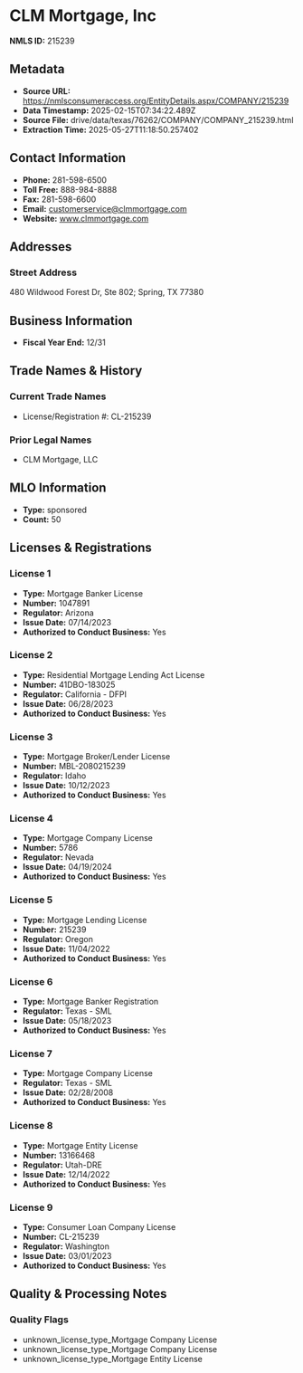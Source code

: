 # CLM Mortgage, Inc

**NMLS ID:** 215239

## Metadata
- **Source URL:** https://nmlsconsumeraccess.org/EntityDetails.aspx/COMPANY/215239
- **Data Timestamp:** 2025-02-15T07:34:22.489Z
- **Source File:** drive/data/texas/76262/COMPANY/COMPANY_215239.html
- **Extraction Time:** 2025-05-27T11:18:50.257402

## Contact Information
- **Phone:** 281-598-6500
- **Toll Free:** 888-984-8888
- **Fax:** 281-598-6600
- **Email:** customerservice@clmmortgage.com
- **Website:** www.clmmortgage.com

## Addresses
### Street Address
480 Wildwood Forest Dr, Ste 802; Spring, TX 77380

## Business Information
- **Fiscal Year End:** 12/31

## Trade Names & History
### Current Trade Names
- License/Registration #: CL-215239

### Prior Legal Names
- CLM Mortgage, LLC

## MLO Information
- **Type:** sponsored
- **Count:** 50

## Licenses & Registrations

### License 1
- **Type:** Mortgage Banker License
- **Number:** 1047891
- **Regulator:** Arizona
- **Issue Date:** 07/14/2023
- **Authorized to Conduct Business:** Yes

### License 2
- **Type:** Residential Mortgage Lending Act License
- **Number:** 41DBO-183025
- **Regulator:** California - DFPI
- **Issue Date:** 06/28/2023
- **Authorized to Conduct Business:** Yes

### License 3
- **Type:** Mortgage Broker/Lender License
- **Number:** MBL-2080215239
- **Regulator:** Idaho
- **Issue Date:** 10/12/2023
- **Authorized to Conduct Business:** Yes

### License 4
- **Type:** Mortgage Company License
- **Number:** 5786
- **Regulator:** Nevada
- **Issue Date:** 04/19/2024
- **Authorized to Conduct Business:** Yes

### License 5
- **Type:** Mortgage Lending License
- **Number:** 215239
- **Regulator:** Oregon
- **Issue Date:** 11/04/2022
- **Authorized to Conduct Business:** Yes

### License 6
- **Type:** Mortgage Banker Registration
- **Regulator:** Texas - SML
- **Issue Date:** 05/18/2023
- **Authorized to Conduct Business:** Yes

### License 7
- **Type:** Mortgage Company License
- **Regulator:** Texas - SML
- **Issue Date:** 02/28/2008
- **Authorized to Conduct Business:** Yes

### License 8
- **Type:** Mortgage Entity License
- **Number:** 13166468
- **Regulator:** Utah-DRE
- **Issue Date:** 12/14/2022
- **Authorized to Conduct Business:** Yes

### License 9
- **Type:** Consumer Loan Company License
- **Number:** CL-215239
- **Regulator:** Washington
- **Issue Date:** 03/01/2023
- **Authorized to Conduct Business:** Yes

## Quality & Processing Notes
### Quality Flags
- unknown_license_type_Mortgage Company License
- unknown_license_type_Mortgage Company License
- unknown_license_type_Mortgage Entity License
